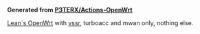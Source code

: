 **Generated from [P3TERX/Actions-OpenWrt](https://github.com/P3TERX/Actions-OpenWrt)**

[Lean`s OpenWrt](https://github.com/coolsnowwolf/lede) with [vssr](https://github.com/jerrykuku/luci-app-vssr), turboacc and mwan only, nothing else.
